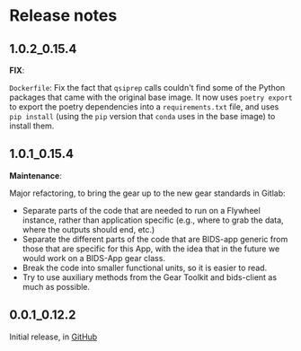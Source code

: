 # Release notes

## 1.0.2_0.15.4

__FIX__:

`Dockerfile`: Fix the fact that `qsiprep` calls couldn't find some of the Python
packages that came with the original base image. It now uses `poetry export` to export
the poetry dependencies into a `requirements.txt` file, and uses `pip install` (using
the `pip` version that `conda` uses in the base image) to install them.

## 1.0.1_0.15.4

__Maintenance__:

Major refactoring, to bring the gear up to the new gear standards in Gitlab:

* Separate parts of the code that are needed to run on a Flywheel instance, rather
than application specific (e.g., where to grab the data, where the outputs should end,
etc.)
* Separate the different parts of the code that are BIDS-app generic from those that
are specific for this App, with the idea that in the future we would work on a BIDS-App
gear class.
* Break the code into smaller functional units, so it is easier to read.
* Try to use auxiliary methods from the Gear Toolkit and bids-client as much as
possible.

## 0.0.1_0.12.2

Initial release, in [GitHub](https://github.com/flywheel-apps/bids-qsiprep/tree/0.0.1_0.12.2)
